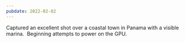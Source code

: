 ```yaml
---
pubdate: 2022-02-02
---
```


Captured an excellent shot over a coastal town in Panama with a visible marina.  Beginning attempts to power on the GPU.
